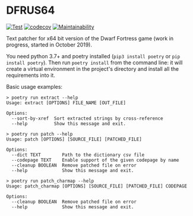 # DFRUS64

[![Test](https://github.com/dfint/dfrus64/actions/workflows/test.yml/badge.svg)](https://github.com/dfint/dfrus64/actions/workflows/test.yml)
[![codecov](https://codecov.io/gh/dfint/dfrus64/branch/master/graph/badge.svg?token=hDoXyRj4FB)](https://codecov.io/gh/dfint/dfrus64)
[![Maintainability](https://api.codeclimate.com/v1/badges/42d223b64187d6e7a05c/maintainability)](https://codeclimate.com/github/dfint/dfrus64/maintainability)

Text patcher for x64 bit version of the Dwarf Fortress game (work in progress, started in October 2019).

You need python 3.7+ and poetry installed (`pip3 install poetry` or `pip install poetry`). Then run `poetry install` from the command line: it will create a virtual environment in the project's directory and install all the requirements into it. 

Basic usage examples:
```commandline
> poetry run extract --help
Usage: extract [OPTIONS] FILE_NAME [OUT_FILE]

Options:
  --sort-by-xref  Sort extracted strings by cross-reference
  --help          Show this message and exit.
```
```commandline
> poetry run patch --help
Usage: patch [OPTIONS] [SOURCE_FILE] [PATCHED_FILE]

Options:
  --dict TEXT        Path to the dictionary csv file
  --codepage TEXT    Enable support of the given codepage by name
  --cleanup BOOLEAN  Remove patched file on error
  --help             Show this message and exit.
```
```commandline
> poetry run patch_charmap --help
Usage: patch_charmap [OPTIONS] [SOURCE_FILE] [PATCHED_FILE] CODEPAGE

Options:
  --cleanup BOOLEAN  Remove patched file on error
  --help             Show this message and exit.
```
